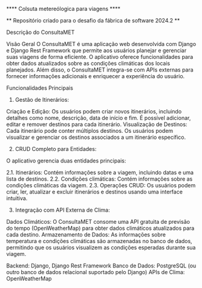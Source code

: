 **** Colsuta metereólogica para viagens ****


** Repositório criado para o desafio da fábrica de software 2024.2 **

Descrição do ConsultaMET

Visão Geral
O ConsultaMET é uma aplicação web desenvolvida com Django e Django Rest Framework que permite aos usuários planejar e gerenciar suas viagens de forma eficiente. O aplicativo oferece funcionalidades para obter dados atualizados sobre as condições climáticas dos locais planejados. Além disso, o ConsultaMET integra-se com APIs externas para fornecer informações adicionais e enriquecer a experiência do usuário.

Funcionalidades Principais

1. Gestão de Itinerários:

Criação e Edição: Os usuários podem criar novos itinerários, incluindo detalhes como nome, descrição, data de início e fim. É possível adicionar, editar e remover destinos para cada itinerário.
Visualização de Destinos: Cada itinerário pode conter múltiplos destinos. Os usuários podem visualizar e gerenciar os destinos associados a um itinerário específico.

2. CRUD Completo para Entidades:

O aplicativo gerencia duas entidades principais:

2.1. Itinerários: Contém informações sobre a viagem, incluindo datas e uma lista de destinos.
2.2. Condições climáticas: Contém informações sobre as condições climáticas da viagem.
2.3. Operações CRUD: Os usuários podem criar, ler, atualizar e excluir itinerários e destinos usando uma interface intuitiva.

3. Integração com API Externa de Clima:

Dados Climáticos: O ConsultaMET consome uma API gratuita de previsão do tempo (OpenWeatherMap) para obter dados climáticos atualizados para cada destino.
Armazenamento de Dados: As informações sobre temperatura e condições climáticas são armazenadas no banco de dados, permitindo que os usuários visualizem as condições esperadas durante sua viagem.

Backend: Django, Django Rest Framework
Banco de Dados: PostgreSQL (ou outro banco de dados relacional suportado pelo Django)
APIs de Clima: OpenWeatherMap
